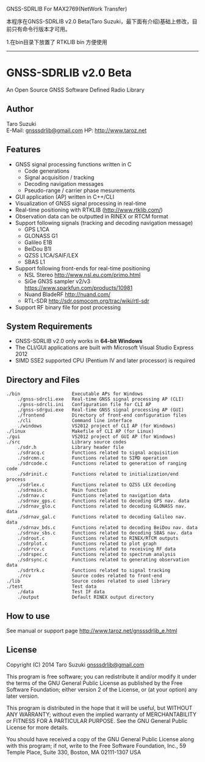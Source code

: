 GNSS-SDRLIB For MAX2769(NetWork Transfer)


本程序在GNSS-SDRLIB v2.0 Beta(Taro Suzuki，最下面有介绍)基础上修改，目前只有命令行版本才可用。

1.在bin目录下放置了 RTKLIB bin 方便使用






*********************************
GNSS-SDRLIB v2.0 Beta
===============================================================================
An Open Source GNSS Software Defined Radio Library


Author
-------------------------------------------------------------------------------
Taro Suzuki  
E-Mail: <gnsssdrlib@gmail.com>
HP: <http://www.taroz.net>


Features
-------------------------------------------------------------------------------
* GNSS signal processing functions written in C
    * Code generations
    * Signal acquisition / tracking
    * Decoding navigation messages 
    * Pseudo-range / carrier phase mesurements 
* GUI application (AP) written in C++/CLI
* Visualization of GNSS signal processing in real-time 
* Real-time positioning with RTKLIB (<http://www.rtklib.com/>)
* Observation data can be outputted in RINEX or RTCM format
* Support following signals (tracking and decoding navigation message) 
    * GPS L1CA
    * GLONASS G1
    * Galileo E1B
    * BeiDou B1I
    * QZSS L1CA/SAIF/LEX
    * SBAS L1
* Support following front-ends for real-time positioning
    * NSL Stereo <http://www.nsl.eu.com/primo.html>
    * SiGe GN3S sampler v2/v3 <https://www.sparkfun.com/products/10981>
    * Nuand BladeRF <http://nuand.com/>
    * RTL-SDR <http://sdr.osmocom.org/trac/wiki/rtl-sdr>
* Support RF binary file for post processing


System Requirements
-------------------------------------------------------------------------------
* GNSS-SDRLIB v2.0 only works in **64-bit Windows**
* The CLI/GUI applications are built with Microsoft Visual Studio Express 2012
* SIMD SSE2 supported CPU (Pentium IV and later processor) is required


Directory and Files
-------------------------------------------------------------------------------
    ./bin                   Executable APs for Windows  
        ./gnss-sdrcli.exe   Real-time GNSS signal processing AP (CLI)  
        ./gnss-sdrcli.ini   Configuration file for CLI AP  
        ./gnss-sdrgui.exe   Real-time GNSS signal processing AP (GUI)  
        ./frontend          Directory of front-end configuration files  
        ./cli               Command line interface  
        ./windows           VS2012 project of CLI AP (for Windows)  
    ./linux                 Makefile of CLI AP (for Linux)  
    ./gui                   VS2012 project of GUI AP (for Windows)  
    ./src                   Library source codes  
        ./sdr.h             Library header file  
        ./sdracq.c          Functions related to signal acquisition  
        ./sdrcmn.c          Functions related to SIMD operation  
        ./sdrcode.c         Functions related to generation of ranging code  
        ./sdrinit.c         Functions related to initialization/end process  
        ./sdrlex.c          Functions related to QZSS LEX decoding  
        ./sdrmain.c         Main function  
        ./sdrnav.c          Functions related to navigation data  
        ./sdrnav_gps.c      Functions related to decoding GPS nav. data  
        ./sdrnav_glo.c      Functions related to decoding GLONASS nav. data  
        ./sdrnav_gal.c      Functions related to decoding Galileo nav. data  
        ./sdrnav_bds.c      Functions related to decoding BeiDou nav. data  
        ./sdrnav_sbs.c      Functions related to decoding SBAS nav. data  
        ./sdrout.c          Functions related to RINEX/RTCM outputs  
        ./sdrplot.c         Functions related to plot graph  
        ./sdrrcv.c          Functions related to receiving RF data  
        ./sdrspec.c         Functions related to spectrum analysis  
        ./sdrsync.c         Functions related to generating observation data  
        ./sdrtrk.c          Functions related to signal tracking  
        ./rcv               Source codes related to front-end  
    ./lib                   Source codes related to used library  
    ./test                  Test data  
        ./data              Test IF data  
        ./output            Default RINEX output directory  


How to use
-------------------------------------------------------------------------------
See manual or support page <http://www.taroz.net/gnsssdrlib_e.html>


License
-------------------------------------------------------------------------------
Copyright (C) 2014 Taro Suzuki <gnsssdrlib@gmail.com>

This program is free software; you can redistribute it and/or modify it under
the terms of the GNU General Public License as published by the Free Software
Foundation; either version 2 of the License, or (at your option) any later
version.

This program is distributed in the hope that it will be useful, but WITHOUT
ANY WARRANTY; without even the implied warranty of MERCHANTABILITY or FITNESS
FOR A PARTICULAR PURPOSE. See the GNU General Public License for more
details.

You should have received a copy of the GNU General Public License along with
this program; if not, write to the Free Software Foundation, Inc., 59 Temple
Place, Suite 330, Boston, MA 02111-1307 USA
